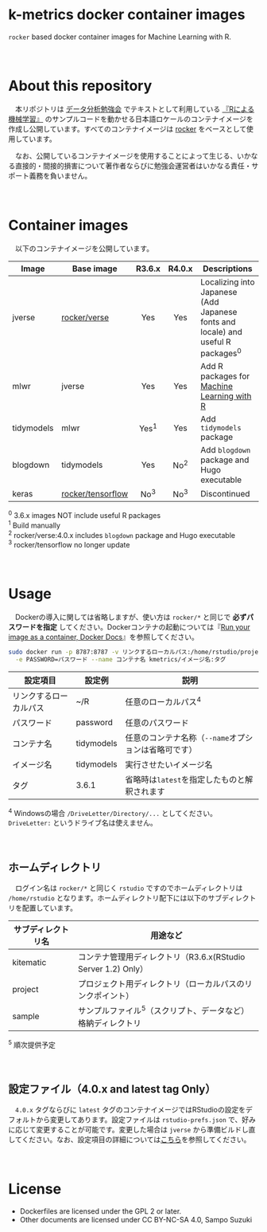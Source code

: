 k-metrics docker container images
================

`rocker` based docker container images for Machine Learning with R.

　

# About this repository

　本リポジトリは [データ分析勉強会](https://sites.google.com/site/kantometrics/2019)
でテキストとして利用している
[『Rによる機械学習』](https://www.shoeisha.co.jp/book/detail/9784798145112)
のサンプルコードを動かせる日本語ロケールのコンテナイメージを作成し公開しています。すべてのコンテナイメージは
[rocker](https://hub.docker.com/u/rocker) をベースとして使用しています。

　なお、公開しているコンテナイメージを使用することによって生じる、いかなる直接的・間接的損害について著作者ならびに勉強会運営者はいかなる責任・サポート義務を負いません。

　

# Container images

　以下のコンテナイメージを公開しています。

| Image      | Base image                                                      |     R3.6.x      |     R4.0.x     | Descriptions                                                                                       |
| ---------- | --------------------------------------------------------------- | :-------------: | :------------: | -------------------------------------------------------------------------------------------------- |
| jverse     | [rocker/verse](https://hub.docker.com/r/rocker/verse)           |       Yes       |      Yes       | Localizing into Japanese (Add Japanese fonts and locale) and useful R packages<sup>0</sup>         |
| mlwr       | jverse                                                          |       Yes       |      Yes       | Add R packages for [Machine Learning with R](https://www.shoeisha.co.jp/book/detail/9784798145112) |
| tidymodels | mlwr                                                            | Yes<sup>1</sup> |      Yes       | Add `tidymodels` package                                                                           |
| blogdown   | tidymodels                                                      |       Yes       | No<sup>2</sup> | Add `blogdown` package and Hugo executable                                                         |
| keras      | [rocker/tensorflow](https://hub.docker.com/r/rocker/tensorflow) | No<sup>3</sup>  | No<sup>3</sup> | Discontinued                                                                                       |

<sup>0</sup> 3.6.x images NOT include useful R packages  
<sup>1</sup> Build manually  
<sup>2</sup> rocker/verse:4.0.x includes `blogdown` package and Hugo
executable  
<sup>3</sup> rocker/tensorflow no longer update

　

# Usage

　Dockerの導入に関しては省略しますが、使い方は `rocker/*` と同じで **必ずパスワードを指定**
してください。Dockerコンテナの起動については『[Run your image as a
container, Docker
Docs](https://docs.docker.com/get-started/part2/)』を参照してください。

``` bash
sudo docker run -p 8787:8787 -v リンクするローカルパス:/home/rstudio/project \
  -e PASSWORD=パスワード --name コンテナ名 kmetrics/イメージ名:タグ
```

| 設定項目        | 設定例        | 説明                             |
| ----------- | ---------- | ------------------------------ |
| リンクするローカルパス | \~/R       | 任意のローカルパス<sup>4</sup>          |
| パスワード       | password   | 任意のパスワード                       |
| コンテナ名       | tidymodels | 任意のコンテナ名称（`--name`オプションは省略可です） |
| イメージ名       | tidymodels | 実行させたいイメージ名                    |
| タグ          | 3.6.1      | 省略時は`latest`を指定したものと解釈されます     |

<sup>4</sup> Windowsの場合 `/DriveLetter/Directory/...`
としてください。`DriveLetter:` というドライブ名は使えません。

　

## ホームディレクトリ

　ログイン名は `rocker/*` と同じく `rstudio` ですのでホームディレクトリは `/home/rstudio`
となります。ホームディレクトリ配下には以下のサブディレクトリを配置しています。

| サブディレクトリ名 | 用途など                                           |
| --------- | ---------------------------------------------- |
| kitematic | コンテナ管理用ディレクトリ（R3.6.x(RStudio Server 1.2) Only） |
| project   | プロジェクト用ディレクトリ（ローカルパスのリンクポイント）                  |
| sample    | サンプルファイル<sup>5</sup>（スクリプト、データなど）格納ディレクトリ      |

<sup>5</sup> 順次提供予定

　

## 設定ファイル（4.0.x and latest tag Only）

　`4.0.x` タグならびに `latest` タグのコンテナイメージではRStudioの設定をデフォルトから変更してあります。設定ファイルは
`rstudio-prefs.json` で、好みに応じて変更することが可能です。変更した場合は `jverse`
から準備ビルドし直してください。なお、設定項目の詳細については[こちら](https://docs.rstudio.com/ide/server-pro/1.3.820-1/session-user-settings.html#session-user-settings)を参照してください。

　

# License

  - Dockerfiles are licensed under the GPL 2 or later.  
  - Other documents are licensed under CC BY-NC-SA 4.0, Sampo Suzuki
